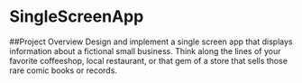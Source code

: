 # SingleScreenApp
##Project Overview
Design and implement a single screen app that displays information about a fictional small business. Think along the lines of your favorite coffeeshop, local restaurant, or that gem of a store that sells those rare comic books or records.
